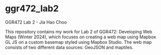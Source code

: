 # ggr472_lab2
GGR472 Lab 2 - Jia Hao Choo

This repository contains my work for Lab 2 of GGR472: Developing Web Maps (Winter 2024), which focuses on creating a web map using Mapbox GL JS on a custom basemap styled using Mapbox Studio. 
The web map consists of two different data sources: GeoJSON and maptiles.
